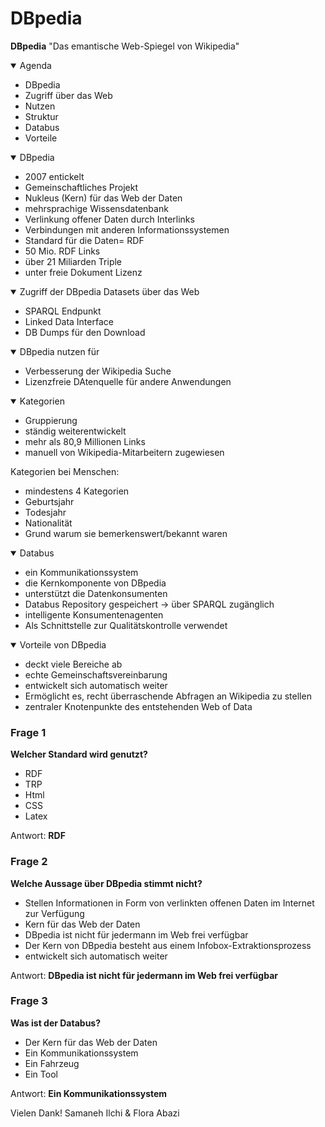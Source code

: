 # DBpedia

**DBpedia** "Das emantische Web-Spiegel von Wikipedia"

<details open>
  <summary>
      Agenda
  </summary>
 <div>

- DBpedia
- Zugriff über das Web
- Nutzen 
- Struktur
- Databus
- Vorteile
  </div>
</details>


<details open>
  <summary>
    DBpedia
   </summary>
 <div>
   
- 2007 entickelt
- Gemeinschaftliches Projekt
- Nukleus (Kern) für das Web der Daten
- mehrsprachige Wissensdatenbank
- Verlinkung offener Daten durch Interlinks
- Verbindungen mit anderen Informationssystemen
- Standard für die Daten= RDF
- 50 Mio. RDF Links
- über 21 Miliarden Triple
- unter freie Dokument Lizenz
   
</div>
</details>


<details open>
  <summary>
    Zugriff der DBpedia Datasets über das Web
   </summary>
 <div>
   
 - SPARQL Endpunkt
 - Linked Data Interface
 - DB Dumps für den Download
   
 </div>
</details>

<details open>
  <summary>
    DBpedia nutzen für
  </summary>
 <div>
   
 - Verbesserung der Wikipedia Suche
 - Lizenzfreie DAtenquelle für andere Anwendungen
   
 </div>
</details>


<details open>
  <summary>
    Kategorien
  </summary>
 <div>
   
 - Gruppierung
 - ständig weiterentwickelt
 - mehr als 80,9 Millionen Links
 - manuell von Wikipedia-Mitarbeitern zugewiesen
 
 Kategorien bei Menschen: 
 - mindestens 4 Kategorien
 - Geburtsjahr
 - Todesjahr
 - Nationalität
 - Grund warum sie bemerkenswert/bekannt waren
  </div>
</details>


<details open>
  <summary>
    Databus
  </summary>
 <div>
   
  - ein Kommunikationssystem
  - die Kernkomponente von DBpedia
  - unterstützt die Datenkonsumenten 
  - Databus Repository gespeichert -> über SPARQL zugänglich
  - intelligente Konsumentenagenten 
  - Als Schnittstelle zur Qualitätskontrolle verwendet

  </div>
</details>

<details open>
  <summary>
    Vorteile von DBpedia
  </summary>
 <div>
   
  - deckt viele Bereiche ab
  - echte Gemeinschaftsvereinbarung
  - entwickelt sich automatisch weiter
  - Ermöglicht es, recht überraschende Abfragen an Wikipedia zu stellen
  - zentraler Knotenpunkte des entstehenden Web of Data

  </div>
</details> 



### Frage 1
**Welcher Standard wird genutzt?**

- RDF
- TRP
- Html
- CSS
- Latex

Antwort: **RDF**


### Frage 2
**Welche Aussage über DBpedia stimmt nicht?**
- Stellen Informationen in Form von verlinkten offenen Daten im Internet zur Verfügung
- Kern für das Web der Daten
- DBpedia ist nicht für jedermann im Web frei verfügbar 
- Der Kern von DBpedia besteht aus einem Infobox-Extraktionsprozess
- entwickelt sich automatisch weiter

Antwort: **DBpedia ist nicht für jedermann im Web frei verfügbar**


### Frage 3
**Was ist der Databus?**
- Der Kern für das Web der Daten
- Ein Kommunikationssystem
- Ein Fahrzeug
- Ein Tool

Antwort: **Ein Kommunikationssystem**


Vielen Dank!
Samaneh Ilchi & Flora Abazi
